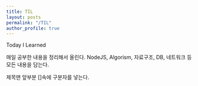 ```yaml
---
title: TIL
layout: posts
permalink: "/TIL"
author_profile: true
---
```


Today I Learned

매일 공부한 내용을 정리해서 올린다.
NodeJS,  Algorism,  자료구조, DB, 네트워크 등 모든 내용을 담는다.

제목맨  앞부분 []속에 구분자를 넣는다.
